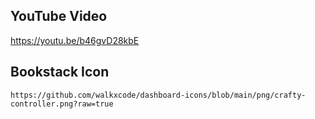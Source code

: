 ## YouTube Video

https://youtu.be/b46gvD28kbE

## Bookstack Icon

```text
https://github.com/walkxcode/dashboard-icons/blob/main/png/crafty-controller.png?raw=true
```
